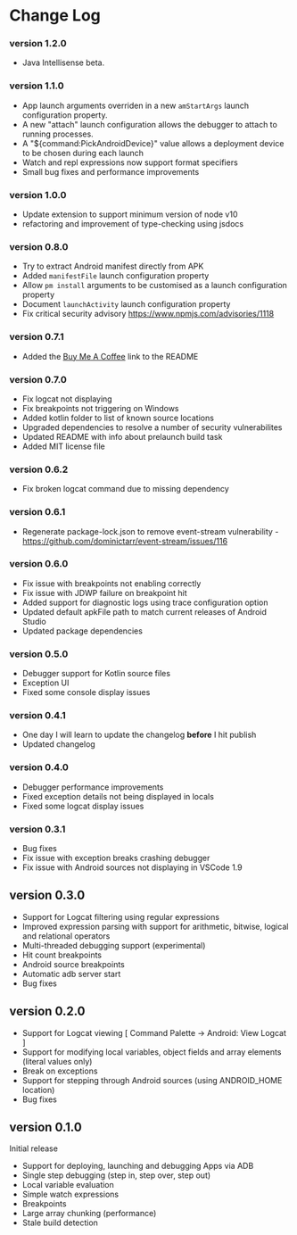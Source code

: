# Change Log

### version 1.2.0
* Java Intellisense beta.

### version 1.1.0
* App launch arguments overriden in a new `amStartArgs` launch configuration property.
* A new "attach" launch configuration allows the debugger to attach to running processes.
* A "${command:PickAndroidDevice}" value allows a deployment device to be chosen during each launch
* Watch and repl expressions now support format specifiers
* Small bug fixes and performance improvements

### version 1.0.0
* Update extension to support minimum version of node v10
* refactoring and improvement of type-checking using jsdocs

### version 0.8.0
* Try to extract Android manifest directly from APK
* Added `manifestFile` launch configuration property
* Allow `pm install` arguments to be customised as a launch configuration property
* Document `launchActivity` launch configuration property
* Fix critical security advisory https://www.npmjs.com/advisories/1118

### version 0.7.1
* Added the [Buy Me A Coffee](https://www.buymeacoffee.com/adelphes) link to the README

### version 0.7.0
* Fix logcat not displaying
* Fix breakpoints not triggering on Windows
* Added kotlin folder to list of known source locations
* Upgraded dependencies to resolve a number of security vulnerabilites
* Updated README with info about prelaunch build task
* Added MIT license file

### version 0.6.2
* Fix broken logcat command due to missing dependency

### version 0.6.1
* Regenerate package-lock.json to remove event-stream vulnerability - https://github.com/dominictarr/event-stream/issues/116

### version 0.6.0
* Fix issue with breakpoints not enabling correctly
* Fix issue with JDWP failure on breakpoint hit
* Added support for diagnostic logs using trace configuration option
* Updated default apkFile path to match current releases of Android Studio
* Updated package dependencies

### version 0.5.0
* Debugger support for Kotlin source files
* Exception UI
* Fixed some console display issues

### version 0.4.1
* One day I will learn to update the changelog **before** I hit publish
* Updated changelog

### version 0.4.0
* Debugger performance improvements
* Fixed exception details not being displayed in locals
* Fixed some logcat display issues

### version 0.3.1
* Bug fixes
* Fix issue with exception breaks crashing debugger
* Fix issue with Android sources not displaying in VSCode 1.9

## version 0.3.0
* Support for Logcat filtering using regular expressions
* Improved expression parsing with support for arithmetic, bitwise, logical and relational operators
* Multi-threaded debugging support (experimental)
* Hit count breakpoints
* Android source breakpoints
* Automatic adb server start
* Bug fixes

## version 0.2.0
* Support for Logcat viewing [ Command Palette -> Android: View Logcat ]
* Support for modifying local variables, object fields and array elements (literal values only)
* Break on exceptions
* Support for stepping through Android sources (using ANDROID_HOME location)
* Bug fixes

## version 0.1.0
Initial release  
* Support for deploying, launching and debugging Apps via ADB
* Single step debugging (step in, step over, step out)
* Local variable evaluation
* Simple watch expressions
* Breakpoints
* Large array chunking (performance)
* Stale build detection
